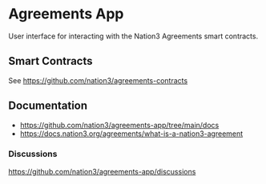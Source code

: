 # Agreements App

User interface for interacting with the Nation3 Agreements smart contracts.

## Smart Contracts

See https://github.com/nation3/agreements-contracts

## Documentation

- https://github.com/nation3/agreements-app/tree/main/docs
- https://docs.nation3.org/agreements/what-is-a-nation3-agreement

### Discussions

https://github.com/nation3/agreements-app/discussions
